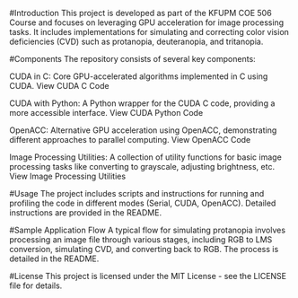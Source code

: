 #Introduction
This project is developed as part of the KFUPM COE 506 Course and focuses on leveraging GPU acceleration for image processing tasks. It includes implementations for simulating and correcting color vision deficiencies (CVD) such as protanopia, deuteranopia, and tritanopia.

#Components
The repository consists of several key components:

CUDA in C: Core GPU-accelerated algorithms implemented in C using CUDA. View CUDA C Code

CUDA with Python: A Python wrapper for the CUDA C code, providing a more accessible interface. View CUDA Python Code

OpenACC: Alternative GPU acceleration using OpenACC, demonstrating different approaches to parallel computing. View OpenACC Code

Image Processing Utilities: A collection of utility functions for basic image processing tasks like converting to grayscale, adjusting brightness, etc. View Image Processing Utilities

#Usage
The project includes scripts and instructions for running and profiling the code in different modes (Serial, CUDA, OpenACC). Detailed instructions are provided in the README.

#Sample Application Flow
A typical flow for simulating protanopia involves processing an image file through various stages, including RGB to LMS conversion, simulating CVD, and converting back to RGB. The process is detailed in the README.

#License
This project is licensed under the MIT License - see the LICENSE file for details.

